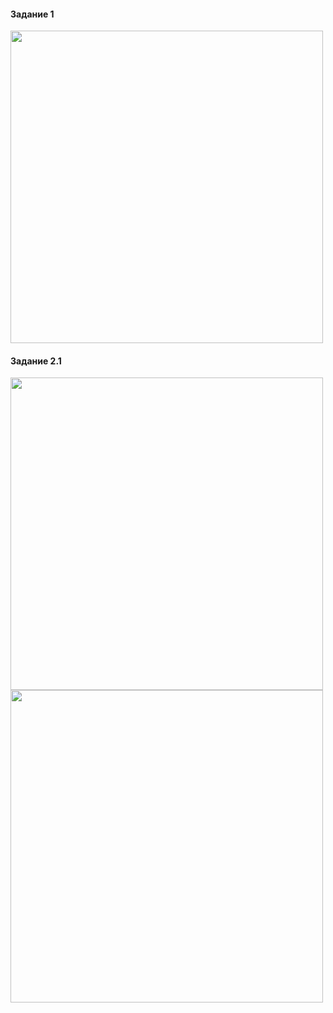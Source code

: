 #### Задание 1

  <img src="https://github.com/user-attachments/assets/f72028ba-260a-474c-a198-67c3ee74f4e1" width ="500" >




 #### Задание 2.1
<img src="https://github.com/user-attachments/assets/3d9a86c4-a6fd-4a0a-a6cb-c31ca6806fef" width ="500" >

<img src="https://github.com/user-attachments/assets/8c7aafa6-ae09-494e-a8d6-53e29e18db83" width ="500" >

